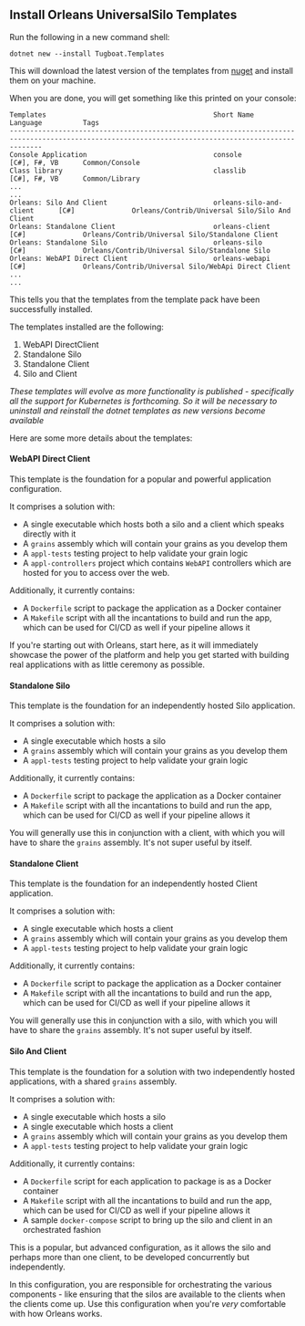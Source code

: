 ## Install Orleans UniversalSilo Templates

Run the following in a new command shell:

```
dotnet new --install Tugboat.Templates
```

This will download the latest version of the templates from [nuget](https://www.nuget.org/packages/Tugboat.Templates/) and install them on your machine.


When you are done, you will get something like this printed on your console:

```
Templates                                         Short Name                   Language          Tags
----------------------------------------------------------------------------------------------------------------------------------------------------
Console Application                               console                      [C#], F#, VB      Common/Console
Class library                                     classlib                     [C#], F#, VB      Common/Library
...
...
Orleans: Silo And Client                          orleans-silo-and-client      [C#]              Orleans/Contrib/Universal Silo/Silo And Client
Orleans: Standalone Client                        orleans-client               [C#]              Orleans/Contrib/Universal Silo/Standalone Client
Orleans: Standalone Silo                          orleans-silo                 [C#]              Orleans/Contrib/Universal Silo/Standalone Silo
Orleans: WebAPI Direct Client                     orleans-webapi               [C#]              Orleans/Contrib/Universal Silo/WebApi Direct Client
...
...
```

This tells you that the templates from the template pack have been successfully installed.

The templates installed are the following:
1. WebAPI DirectClient
1. Standalone Silo
1. Standalone Client
1. Silo and Client

_These templates will evolve as more functionality is published - specifically all the support for Kubernetes is forthcoming. So it will be necessary to uninstall and reinstall the dotnet templates as new versions become available_

Here are some more details about the templates:

#### WebAPI Direct Client
This template is the foundation for a popular and powerful application configuration.

It comprises a solution with:
- A single executable which hosts both a silo and a client which speaks directly with it
- A `grains` assembly which will contain your grains as you develop them
- A `appl-tests` testing project to help validate your grain logic
- A `appl-controllers` project which contains `WebAPI` controllers which are hosted for you to access over the web.

Additionally, it currently contains:
- A `Dockerfile` script to package the application as a Docker container
- A `Makefile` script with all the incantations to build and run the app, which can be used for CI/CD as well if your pipeline allows it

If you're starting out with Orleans, start here, as it will immediately showcase the power of the platform and help you get started with building real applications with as little ceremony as possible.

#### Standalone Silo
This template is the foundation for an independently hosted Silo application.

It comprises a solution with:
- A single executable which hosts a silo
- A `grains` assembly which will contain your grains as you develop them
- A `appl-tests` testing project to help validate your grain logic

Additionally, it currently contains:
- A `Dockerfile` script to package the application as a Docker container
- A `Makefile` script with all the incantations to build and run the app, which can be used for CI/CD as well if your pipeline allows it

You will generally use this in conjunction with a client, with which you will have to share the `grains` assembly. It's not super useful by itself.

#### Standalone Client
This template is the foundation for an independently hosted Client application.

It comprises a solution with:
- A single executable which hosts a client
- A `grains` assembly which will contain your grains as you develop them
- A `appl-tests` testing project to help validate your grain logic

Additionally, it currently contains:
- A `Dockerfile` script to package the application as a Docker container
- A `Makefile` script with all the incantations to build and run the app, which can be used for CI/CD as well if your pipeline allows it

You will generally use this in conjunction with a silo, with which you will have to share the `grains` assembly. It's not super useful by itself.

#### Silo And Client
This template is the foundation for a solution with two independently hosted applications, with a shared `grains` assembly.

It comprises a solution with:
- A single executable which hosts a silo
- A single executable which hosts a client
- A `grains` assembly which will contain your grains as you develop them
- A `appl-tests` testing project to help validate your grain logic

Additionally, it currently contains:
- A `Dockerfile` script for each application to package is as a Docker container
- A `Makefile` script with all the incantations to build and run the app, which can be used for CI/CD as well if your pipeline allows it
- A sample `docker-compose` script to bring up the silo and client in an orchestrated fashion

This is a popular, but advanced configuration, as it allows the silo and perhaps more than one client, to be developed concurrently but independently.

In this configuration, you are responsible for orchestrating the various components - like ensuring that the silos are available to the clients when the clients come up. Use this configuration when you're _very_ comfortable with how Orleans works.
